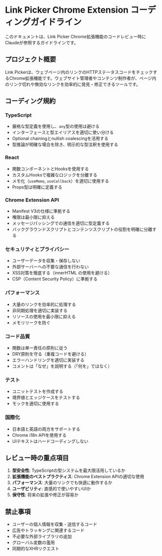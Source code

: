 # Link Picker Chrome Extension コーディングガイドライン

このドキュメントは、Link Picker Chrome拡張機能のコードレビュー時にClaudeが参照するガイドラインです。

## プロジェクト概要

Link Pickerは、ウェブページ内のリンクのHTTPステータスコードをチェックするChrome拡張機能です。ウェブサイト管理者やコンテンツ制作者が、ページ内のリンク切れや無効なリンクを効率的に発見・修正できるツールです。

## コーディング規約

### TypeScript
- 厳格な型定義を使用し、`any`型の使用は避ける
- インターフェースと型エイリアスを適切に使い分ける
- Optional chainingとnullish coalescingを活用する
- 型推論が明確な場合を除き、明示的な型注釈を使用する

### React
- 関数コンポーネントとHooksを使用する
- カスタムHooksで複雑なロジックを分離する
- メモ化（`useMemo`, `useCallback`）を適切に使用する
- Props型は明確に定義する

### Chrome Extension API
- Manifest V3の仕様に準拠する
- 権限は最小限に抑える
- メッセージパッシングでの通信を適切に型定義する
- バックグラウンドスクリプトとコンテンツスクリプトの役割を明確に分離する

### セキュリティとプライバシー
- ユーザーデータを収集・保存しない
- 外部サーバーへの不要な通信を行わない
- XSS対策を徹底する（innerHTML の使用を避ける）
- CSP（Content Security Policy）に準拠する

### パフォーマンス
- 大量のリンクを効率的に処理する
- 非同期処理を適切に実装する
- リソースの使用を最小限に抑える
- メモリリークを防ぐ

### コード品質
- 関数は単一責任の原則に従う
- DRY原則を守る（重複コードを避ける）
- エラーハンドリングを適切に実装する
- コメントは「なぜ」を説明する（「何を」ではなく）

### テスト
- ユニットテストを作成する
- 境界値とエッジケースをテストする
- モックを適切に使用する

### 国際化
- 日本語と英語の両方をサポートする
- Chrome i18n APIを使用する
- UIテキストはハードコーディングしない

## レビュー時の重点項目

1. **型安全性**: TypeScriptの型システムを最大限活用しているか
2. **拡張機能のベストプラクティス**: Chrome Extension APIの適切な使用
3. **パフォーマンス**: 大量のリンクでも快適に動作するか
4. **ユーザビリティ**: 直感的で使いやすいUIか
5. **保守性**: 将来の拡張や修正が容易か

## 禁止事項

- ユーザーの個人情報を収集・送信するコード
- 広告やトラッキングに関連するコード
- 不必要な外部ライブラリの追加
- グローバル変数の濫用
- 同期的なXHRリクエスト